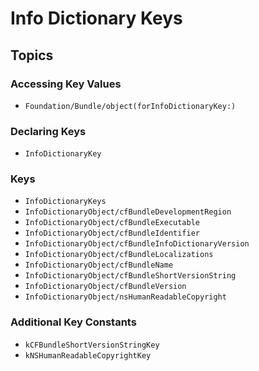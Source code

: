 # Info Dictionary Keys

## Topics

### Accessing Key Values

- ``Foundation/Bundle/object(forInfoDictionaryKey:)``


### Declaring Keys

- ``InfoDictionaryKey``


### Keys

- ``InfoDictionaryKeys``
- ``InfoDictionaryObject/cfBundleDevelopmentRegion``
- ``InfoDictionaryObject/cfBundleExecutable``
- ``InfoDictionaryObject/cfBundleIdentifier``
- ``InfoDictionaryObject/cfBundleInfoDictionaryVersion``
- ``InfoDictionaryObject/cfBundleLocalizations``
- ``InfoDictionaryObject/cfBundleName``
- ``InfoDictionaryObject/cfBundleShortVersionString``
- ``InfoDictionaryObject/cfBundleVersion``
- ``InfoDictionaryObject/nsHumanReadableCopyright``


### Additional Key Constants

- ``kCFBundleShortVersionStringKey``
- ``kNSHumanReadableCopyrightKey``
